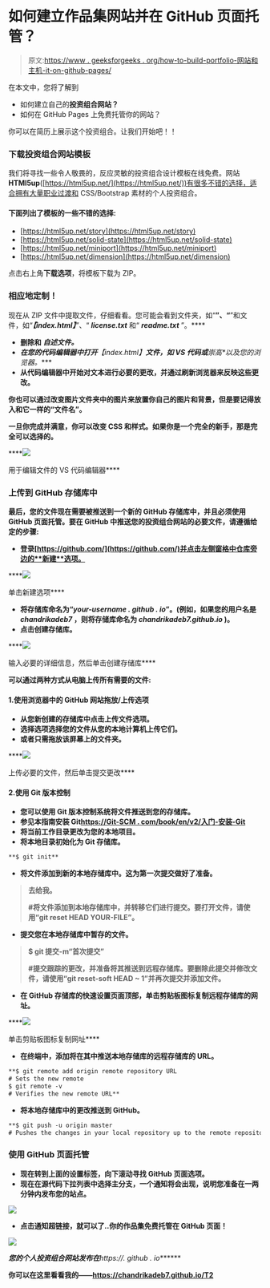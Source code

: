 # 如何建立作品集网站并在 GitHub 页面托管？

> 原文:[https://www . geeksforgeeks . org/how-to-build-portfolio-网站和主机-it-on-github-pages/](https://www.geeksforgeeks.org/how-to-build-portfolio-website-and-host-it-on-github-pages/)

在本文中，您将了解到

*   如何建立自己的**投资组合网站？**
*   如何在 GitHub Pages 上免费托管你的网站？

你可以在简历上展示这个投资组合。让我们开始吧！！

### 下载投资组合网站模板

我们将寻找一些令人敬畏的，反应灵敏的投资组合设计模板在线免费。网站**HTMl5up**([https://html5up.net/](https://html5up.net/))有很多不错的选择，适合拥有大量职业过渡和 CSS/Bootstrap 素材的个人投资组合。

#### 下面列出了模板的一些不错的选择:

*   [https://html5up.net/story](https://html5up.net/story)
*   [https://html5up.net/solid-state](https://html5up.net/solid-state)
*   [https://html5up.net/miniport](https://html5up.net/miniport)
*   [https://html5up.net/dimension](https://html5up.net/dimension)

点击右上角**下载选项**，将模板下载为 ZIP。

### 相应地定制！

现在从 ZIP 文件中提取文件，仔细看看。您可能会看到文件夹，如“**”、“**”和文件，如“***【index.html】***”、“ ***license.txt*** 和“ ***readme.txt*** ”。****

*   ****删除**和 ***自述文件。*********
*   ****在您的代码编辑器中打开***【index.html】***文件，如 **VS 代码**或**崇高**以及您的浏览器。****
*   ****从代码编辑器中开始对文本进行必要的更改，并通过刷新浏览器来反映这些更改。****

******你也可以通过改变图片文件夹中的图片来放置你自己的图片和背景，但是要记得放入和它一样的“文件名”。******

****一旦你完成并满意，你可以改变 CSS 和样式。如果你是一个完全的新手，那是完全可以选择的。****

****![](img/a24ac620b69f83c7fd0bbbdafb5e025e.png)

用于编辑文件的 VS 代码编辑器**** 

### ****上传到 GitHub 存储库中****

****最后，您的文件现在需要被推送到一个新的 GitHub 存储库中，并且必须使用 **GitHub 页面**托管。要在 GitHub 中推送您的投资组合网站的必要文件，请遵循给定的步骤:****

*   ****登录[https://github.com/](https://github.com/)并点击左侧窗格中仓库旁边的**新建**选项。****

****![](img/a5f98955d86435d4dca9f86c3abc1c6a.png)

单击新建选项**** 

*   ****将存储库命名为“***your-username . github . io***”。(例如，如果您的用户名是 *chandrikadeb7* ，则将存储库命名为 *chandrikadeb7.github.io* )。****
*   ****点击**创建存储库**。****

****![](img/0ecf21c9918615b8268797716bef6689.png)

输入必要的详细信息，然后单击创建存储库**** 

******可以通过两种方式从电脑上传所有需要的文件:****** 

#### ****1.使用浏览器中的 GitHub 网站拖放/上传选项****

*   ****从您新创建的存储库中点击**上传文件**选项。****
*   ****选择**选项选择您的文件**从您的本地计算机上传它们。****
*   ****或者只需**拖放**该屏幕上的文件夹。****

****![](img/5385644cd13d0ed19cc38b3b2511cc5a.png)

上传必要的文件，然后单击提交更改**** 

#### ****2.使用 Git 版本控制****

*   ****您可以使用 **Git 版本控制系统**将文件推送到您的存储库。****
*   ****参见本指南**安装 Git**[https://Git-SCM . com/book/en/v2/入门-安装-Git](https://git-scm.com/book/en/v2/Getting-Started-Installing-Git)****
*   ****将当前工作目录更改为您的本地项目。****
*   ****将本地目录初始化为 Git 存储库。****

```html
**$ git init** 
```

*   ****将文件添加到新的本地存储库中。这为第一次提交做好了准备。****

> ****去给我。****
> 
> ****#将文件添加到本地存储库中，并转移它们进行提交。要打开文件，请使用“git reset HEAD YOUR-FILE”。****

*   ****提交您在本地存储库中暂存的文件。****

> ****$ git 提交-m“首次提交”****
> 
> ****#提交跟踪的更改，并准备将其推送到远程存储库。要删除此提交并修改文件，请使用“git reset-soft HEAD ~ 1”并再次提交并添加文件。****

*   ****在 GitHub 存储库的快速设置页面顶部，单击**剪贴板图标**复制远程存储库的网址。****

****![](img/b3ff72157e6ce316ab2143919d7af259.png)

单击剪贴板图标复制网址**** 

*   ****在终端中，添加将在其中推送本地存储库的远程存储库的 URL。****

```html
**$ git remote add origin remote repository URL
# Sets the new remote
$ git remote -v
# Verifies the new remote URL** 
```

*   ****将本地存储库中的更改推送到 GitHub。****

```html
**$ git push -u origin master
# Pushes the changes in your local repository up to the remote repository you specified as the origin** 
```

### ****使用 GitHub 页面托管****

*   ****现在转到上面的**设置**标签，向下滚动寻找 **GitHub 页面**选项。****
*   ****现在在源代码下拉列表中选择**主分支**，一个通知将会出现，说明您准备在一两分钟内发布您的站点。****

****![](img/2c00e87ebde86b90dd522aa5f2ec5d78.png)****

*   ****点击通知超链接，就可以了..**你的作品集免费托管在 GitHub 页面！******

****[![](img/3c24ad720f77e496b784f2713d5d8356.png)](https://miro.medium.com/max/1000/1*D4yp87vUoKIKKdlj7bwiGg.png)****

****您的个人投资组合网站发布在***https://<your-github-username>. github . io*******

****你可以在这里看看我的——https://chandrikadeb7.github.io/T2****